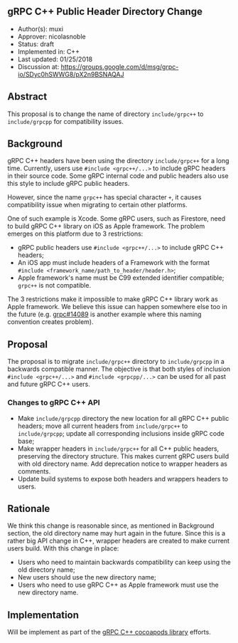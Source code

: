 gRPC C++ Public Header Directory Change
----
* Author(s): muxi
* Approver: nicolasnoble
* Status: draft
* Implemented in: C++
* Last updated: 01/25/2018
* Discussion at: https://groups.google.com/d/msg/grpc-io/SDyc0hSWWG8/pX2n9BSNAQAJ

## Abstract
This proposal is to change the name of directory `include/grpc++` to `include/grpcpp` for compatibility issues. 

## Background
gRPC C++ headers have been using the directory `include/grpc++` for a long time. Currently, users use `#include <grpc++/...>` to include gRPC headers in their source code. Some gRPC internal code and public headers also use this style to include gRPC public headers.

However, since the name `grpc++` has special character `+`, it causes compatibility issue when migrating to certain other platforms.

One of such example is Xcode. Some gRPC users, such as Firestore, need to build gRPC C++ library on iOS as Apple framework. The problem emerges on this platform due to 3 restrictions:
- gRPC public headers use `#include <grpc++/...>` to include gRPC C++ headers;
- An iOS app must include headers of a Framework with the format `#include <framework_name/path_to_header/header.h>`;
- Apple framework's name must be C99 extended identifier compatible; `grpc++` is not compatible.

The 3 restrictions make it impossible to make gRPC C++ library work as Apple framework. We believe this issue can happen somewhere else too in the future (e.g. [grpc#14089](https://github.com/grpc/grpc/pull/14089) is another example where this naming convention creates problem).

## Proposal

The proposal is to migrate `include/grpc++` directory to `include/grpcpp` in a backwards compatible manner. The objective is that both styles of inclusion `#include <grpc++/...>` and `#include <grpcpp/...>` can be used for all past and future gRPC C++ users.

### Changes to gRPC C++ API

- Make `include/grpcpp` directory the new location for all gRPC C++ public headers; move all current headers from `include/grpc++` to `include/grpcpp`; update all corresponding inclusions inside gRPC code base;
- Make wrapper headers in `include/grpc++` for all C++ public headers, preserving the directory structure. This makes current gRPC users build with old directory name. Add deprecation notice to wrapper headers as comments. 
- Update build systems to expose both headers and wrappers headers to users.

## Rationale
We think this change is reasonable since, as mentioned in Background section, the old directory name may hurt again in the future. Since this is a rather big API change in C++, wrapper headers are created to make current users build. With this change in place:
- Users who need to maintain backwards compatibility can keep using the old directory name;
- New users should use the new directory name;
- Users who need to use gRPC C++ as Apple framework must use the new directory name.

## Implementation
Will be implement as part of the [gRPC C++ cocoapods library](https://github.com/grpc/grpc/issues/13582) efforts.
